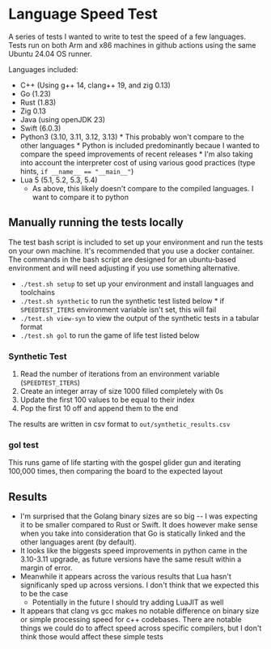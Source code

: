 # Language Speed Test

A series of tests I wanted to write to test the speed of a few languages. Tests
run on both Arm and x86 machines in github actions using the same Ubuntu 24.04
OS runner.

Languages included:
* C++ (Using g++ 14, clang++ 19, and zig 0.13)
* Go (1.23)
* Rust (1.83)
* Zig 0.13
* Java (using openJDK 23)
* Swift (6.0.3)
* Python3 (3.10, 3.11, 3.12, 3.13)
        * This probably won't compare to the other languages
        * Python is included predominantly becaue I wanted to compare the
        speed improvements of recent releases
        * I'm also taking into account the interpreter cost of using
        various good practices (type hints, `if __name__ == "__main__"`)
* Lua 5 (5.1, 5.2, 5.3, 5.4)
    * As above, this likely doesn't compare to the compiled languages.
    I want to compare it to python

## Manually running the tests locally
The test bash script is included to set up your environment and run the tests
on your own machine. It's recommended that you use a docker container. The
commands in the bash script are designed for an ubuntu-based environment and
will need adjusting if you use something alternative.

* `./test.sh setup` to set up your environment and install languages and
toolchains
* `./test.sh synthetic` to run the synthetic test listed below
        * if `SPEEDTEST_ITERS` environment variable isn't set, this
        will fail
* `./test.sh view-syn` to view the output of the synthetic tests in a
        tabular format
* `./test.sh gol` to run the game of life test listed below

### Synthetic Test
1. Read the number of iterations from an environment variable
(`SPEEDTEST_ITERS`)
2. Create an integer array of size 1000 filled completely with 0s
3. Update the first 100 values to be equal to their index
4. Pop the first 10 off and append them to the end

The results are written in csv format to `out/synthetic_results.csv`

### gol test
This runs game of life starting with the gospel glider gun and
iterating 100,000 times, then comparing the board to the expected layout

## Results
* I'm surprised that the Golang binary sizes are so big -- I was expecting it
to be smaller compared to Rust or Swift. It does however make sense when you
take into consideration that Go is statically linked and the other languages
arent (by default).
* It looks like the biggests speed improvements in python came in the 3.10-3.11
upgrade, as future versions have the same result within a margin of error.
* Meanwhile it appears across the various results that Lua hasn't significanly
sped up across versions. I don't think that we expected this to be the case
    * Potentially in the future I should try adding LuaJIT as well
* It appears that clang vs gcc makes no notable difference on binary size
or simple processing speed for c++ codebases. There are notable things we
could do to affect speed across specific compilers, but I don't think those
would affect these simple tests

